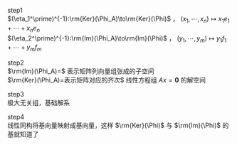 step1  
 $(\eta_1^\prime)^{-1}:\rm{Ker}(\Phi_A)\to\rm{Ker}(\Phi)$ ， $(x_1,\cdots,x_n)\mapsto x_1e_1+\cdots+x_ne_n$  
 $(\eta_2^\prime)^{-1}:\rm{Im}(\Phi_A)\to\rm{Im}(\Phi)$ ， $(y_1,\cdots,y_m)\mapsto y_1f_1+\cdots+y_mf_m$  
  
step2  
 $\rm{Im}(\Phi_A)=$ 表示矩阵列向量组张成的子空间  
 $\rm{Ker}(\Phi_A)=表示矩阵对应的齐次$ 线性方程组 $Ax=\mathbf0$ 的解空间  
  
step3  
极大无关组，基础解系  
  
step4  
线性同构将基向量映射成基向量，这样 $\rm{Ker}(\Phi)$ 与 $\rm{Im}(\Phi)$ 的基就知道了  
